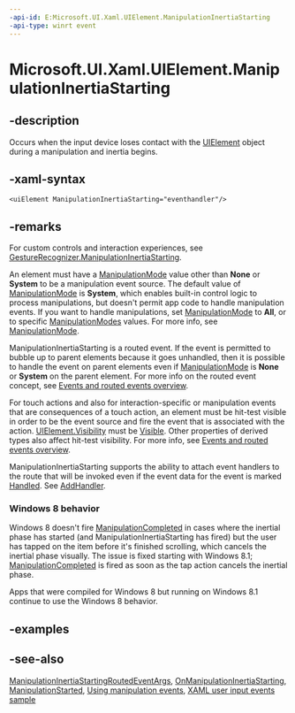 ```yaml
---
-api-id: E:Microsoft.UI.Xaml.UIElement.ManipulationInertiaStarting
-api-type: winrt event
---
```


<!-- Event syntax
public event Windows.UI.Xaml.Input.ManipulationInertiaStartingEventHandler ManipulationInertiaStarting
-->

# Microsoft.UI.Xaml.UIElement.ManipulationInertiaStarting

## -description

Occurs when the input device loses contact with the [UIElement](uielement.md) object during a manipulation and inertia begins.

## -xaml-syntax

```xaml
<uiElement ManipulationInertiaStarting="eventhandler"/>
```

## -remarks

For custom controls and interaction experiences, see [GestureRecognizer.ManipulationInertiaStarting](/uwp/api/windows.ui.input.gesturerecognizer.manipulationinertiastarting).

An element must have a [ManipulationMode](uielement_manipulationmode.md) value other than **None** or **System** to be a manipulation event source. The default value of [ManipulationMode](uielement_manipulationmode.md) is **System**, which enables built-in control logic to process manipulations, but doesn't permit app code to handle manipulation events. If you want to handle manipulations, set [ManipulationMode](uielement_manipulationmode.md) to **All**, or to specific [ManipulationModes](../microsoft.ui.xaml.input/manipulationmodes.md) values. For more info, see [ManipulationMode](uielement_manipulationmode.md).

ManipulationInertiaStarting is a routed event. If the event is permitted to bubble up to parent elements because it goes unhandled, then it is possible to handle the event on parent elements even if [ManipulationMode](uielement_manipulationmode.md) is **None** or **System** on the parent element. For more info on the routed event concept, see [Events and routed events overview](/windows/uwp/xaml-platform/events-and-routed-events-overview).

For touch actions and also for interaction-specific or manipulation events that are consequences of a touch action, an element must be hit-test visible in order to be the event source and fire the event that is associated with the action. [UIElement.Visibility](uielement_visibility.md) must be [Visible](visibility.md). Other properties of derived types also affect hit-test visibility. For more info, see [Events and routed events overview](/windows/uwp/xaml-platform/events-and-routed-events-overview).

ManipulationInertiaStarting supports the ability to attach event handlers to the route that will be invoked even if the event data for the event is marked [Handled](../microsoft.ui.xaml.input/manipulationinertiastartingroutedeventargs_handled.md). See [AddHandler](uielement_addhandler_1350394113.md).

### Windows 8 behavior

Windows 8 doesn't fire [ManipulationCompleted](uielement_manipulationcompleted.md) in cases where the inertial phase has started (and ManipulationInertiaStarting has fired) but the user has tapped on the item before it's finished scrolling, which cancels the inertial phase visually. The issue is fixed starting with Windows 8.1; [ManipulationCompleted](uielement_manipulationcompleted.md) is fired as soon as the tap action cancels the inertial phase.

Apps that were compiled for Windows 8 but running on Windows 8.1 continue to use the Windows 8 behavior.

## -examples

## -see-also

[ManipulationInertiaStartingRoutedEventArgs](../microsoft.ui.xaml.input/manipulationinertiastartingroutedeventargs.md), [OnManipulationInertiaStarting](/uwp/api/windows.ui.xaml.controls.control.onmanipulationinertiastarting(windows.ui.xaml.input.manipulationinertiastartingroutedeventargs)), [ManipulationStarted](uielement_manipulationstarted.md), [Using manipulation events](/previous-versions/windows/apps/hh465387(v=win.10)), [XAML user input events sample](https://github.com/microsoftarchive/msdn-code-gallery-microsoft/tree/master/Official%20Windows%20Platform%20Sample/Input%20XAML%20user%20input%20events%20sample)
